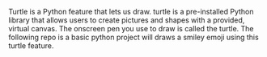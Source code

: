 Turtle is a Python feature that lets us draw. turtle is a pre-installed Python library that allows users to create pictures and shapes with a provided, virtual canvas. The onscreen pen you use to draw is called the turtle.
The following repo is a basic python project will draws a smiley emoji using this turtle feature.
